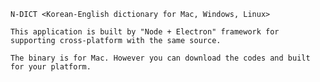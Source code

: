     N-DICT <Korean-English dictionary for Mac, Windows, Linux>

    This application is built by "Node + Electron" framework for supporting cross-platform with the same source.

    The binary is for Mac. However you can download the codes and built for your platform.




